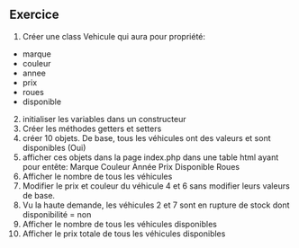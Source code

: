 ## Exercice
1) Créer une class Vehicule qui aura pour propriété:
  - marque
  - couleur
  - annee
  - prix
  - roues
  - disponible

2) initialiser les variables dans un constructeur
3) Créer les méthodes getters et setters
4) créer 10 objets. De base, tous les véhicules ont des valeurs et sont disponibles (Oui)
5) afficher ces objets dans la page index.php dans une table html ayant pour entête:
   Marque  Couleur   Année  Prix  Disponible  Roues
6) Afficher le nombre de tous les véhicules
7) Modifier le prix et couleur du véhicule 4 et 6 sans modifier leurs valeurs de base.
8) Vu la haute demande, les véhicules 2 et 7 sont en rupture de stock dont disponibilité = non
9) Afficher le nombre de tous les véhicules disponibles
10) Afficher le prix totale de tous les véhicules disponibles
